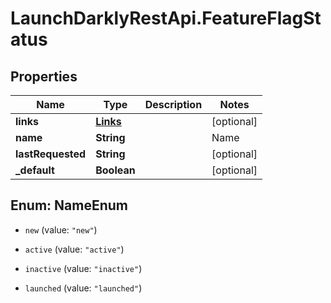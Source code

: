 # LaunchDarklyRestApi.FeatureFlagStatus

## Properties
Name | Type | Description | Notes
------------ | ------------- | ------------- | -------------
**links** | [**Links**](Links.md) |  | [optional] 
**name** | **String** | | Name     | Description | | --------:| ----------- | | new      | the feature flag was created within the last 7 days, and has not been requested yet | | active   | the feature flag was requested by your servers or clients within the last 7 days | | inactive | the feature flag was created more than 7 days ago, and hasn&#39;t been requested by your servers or clients within the past 7 days | | launched | one variation of the feature flag has been rolled out to all your users for at least 7 days |  | [optional] 
**lastRequested** | **String** |  | [optional] 
**_default** | **Boolean** |  | [optional] 


<a name="NameEnum"></a>
## Enum: NameEnum


* `new` (value: `"new"`)

* `active` (value: `"active"`)

* `inactive` (value: `"inactive"`)

* `launched` (value: `"launched"`)




